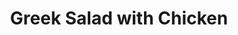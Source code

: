 ---
category: salads
name: Greek Salad with Chicken
title: Greek Salad with Chicken
price: '17.95'
---
